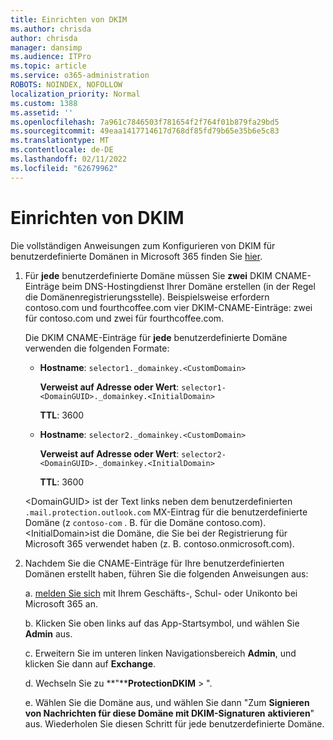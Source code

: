 ```yaml
---
title: Einrichten von DKIM
ms.author: chrisda
author: chrisda
manager: dansimp
ms.audience: ITPro
ms.topic: article
ms.service: o365-administration
ROBOTS: NOINDEX, NOFOLLOW
localization_priority: Normal
ms.custom: 1388
ms.assetid: ''
ms.openlocfilehash: 7a961c7846503f781654f2f764f01b879fa29bd5
ms.sourcegitcommit: 49eaa1417714617d768df85fd79b65e35b6e5c83
ms.translationtype: MT
ms.contentlocale: de-DE
ms.lasthandoff: 02/11/2022
ms.locfileid: "62679962"
---
```

# <a name="setup-dkim"></a>Einrichten von DKIM

Die vollständigen Anweisungen zum Konfigurieren von DKIM für benutzerdefinierte Domänen in Microsoft 365 finden Sie [hier](https://docs.microsoft.com/microsoft-365/security/office-365-security/use-dkim-to-validate-outbound-email#steps-you-need-to-do-to-manually-set-up-dkim).

1. Für **jede** benutzerdefinierte Domäne müssen Sie **zwei** DKIM CNAME-Einträge beim DNS-Hostingdienst Ihrer Domäne erstellen (in der Regel die Domänenregistrierungsstelle). Beispielsweise erfordern contoso.com und fourthcoffee.com vier DKIM-CNAME-Einträge: zwei für contoso.com und zwei für fourthcoffee.com.

   Die DKIM CNAME-Einträge für **jede** benutzerdefinierte Domäne verwenden die folgenden Formate:

   - **Hostname**: `selector1._domainkey.<CustomDomain>`

     **Verweist auf Adresse oder Wert**: `selector1-<DomainGUID>._domainkey.<InitialDomain>`

     **TTL**: 3600

   - **Hostname**: `selector2._domainkey.<CustomDomain>`

     **Verweist auf Adresse oder Wert**: `selector2-<DomainGUID>._domainkey.<InitialDomain>`

     **TTL**: 3600

   \<DomainGUID\> ist der Text links neben dem benutzerdefinierten `.mail.protection.outlook.com` MX-Eintrag für die benutzerdefinierte Domäne (z `contoso-com` . B. für die Domäne contoso.com). \<InitialDomain\>ist die Domäne, die Sie bei der Registrierung für Microsoft 365 verwendet haben (z. B. contoso.onmicrosoft.com).

2. Nachdem Sie die CNAME-Einträge für Ihre benutzerdefinierten Domänen erstellt haben, führen Sie die folgenden Anweisungen aus:

   a. [melden Sie sich](https://support.office.microsoft.com/article/e9eb7d51-5430-4929-91ab-6157c5a050b4) mit Ihrem Geschäfts-, Schul- oder Unikonto bei Microsoft 365 an.

   b. Klicken Sie oben links auf das App-Startsymbol, und wählen Sie **Admin** aus.

   c. Erweitern Sie im unteren linken Navigationsbereich **Admin**, und klicken Sie dann auf **Exchange**.

   d. Wechseln Sie zu **"****ProtectionDKIM** > ".

   e. Wählen Sie die Domäne aus, und wählen Sie dann "Zum **Signieren von Nachrichten für diese Domäne mit DKIM-Signaturen** **aktivieren**" aus. Wiederholen Sie diesen Schritt für jede benutzerdefinierte Domäne.
